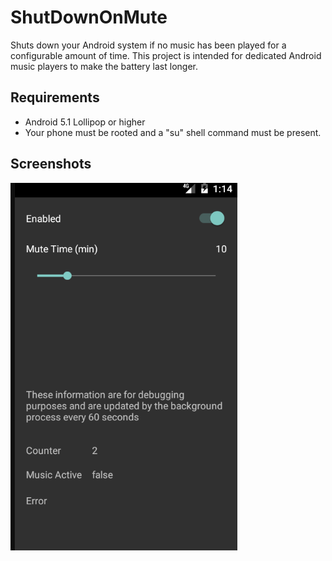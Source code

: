 # ShutDownOnMute
Shuts down your Android system if no music has been played for a configurable amount of time.
This project is intended for dedicated Android music players to make the battery last longer.

## Requirements
- Android 5.1 Lollipop or higher
- Your phone must be rooted and a "su" shell command must be present. 

## Screenshots
![alt tag](https://raw.githubusercontent.com/mjonik/ShutDownOnMute/master/docs/screenshot.png)
